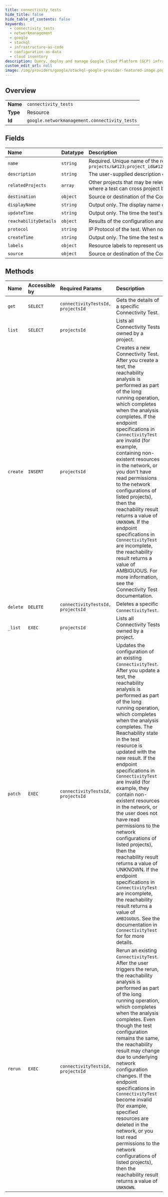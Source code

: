 ```yaml
---
title: connectivity_tests
hide_title: false
hide_table_of_contents: false
keywords:
  - connectivity_tests
  - networkmanagement
  - google    
  - stackql
  - infrastructure-as-code
  - configuration-as-data
  - cloud inventory
description: Query, deploy and manage Google Cloud Platform (GCP) infrastructure and resources using SQL
custom_edit_url: null
image: /img/providers/google/stackql-google-provider-featured-image.png
---
```

  
    

## Overview
<table><tbody>
<tr><td><b>Name</b></td><td><code>connectivity_tests</code></td></tr>
<tr><td><b>Type</b></td><td>Resource</td></tr>
<tr><td><b>Id</b></td><td><code>google.networkmanagement.connectivity_tests</code></td></tr>
</tbody></table>

## Fields
| Name | Datatype | Description |
|:-----|:---------|:------------|
| `name` | `string` | Required. Unique name of the resource using the form: `projects/&#123;project_id&#125;/locations/global/connectivityTests/&#123;test_id&#125;` |
| `description` | `string` | The user-supplied description of the Connectivity Test. Maximum of 512 characters. |
| `relatedProjects` | `array` | Other projects that may be relevant for reachability analysis. This is applicable to scenarios where a test can cross project boundaries. |
| `destination` | `object` | Source or destination of the Connectivity Test. |
| `displayName` | `string` | Output only. The display name of a Connectivity Test. |
| `updateTime` | `string` | Output only. The time the test's configuration was updated. |
| `reachabilityDetails` | `object` | Results of the configuration analysis from the last run of the test. |
| `protocol` | `string` | IP Protocol of the test. When not provided, "TCP" is assumed. |
| `createTime` | `string` | Output only. The time the test was created. |
| `labels` | `object` | Resource labels to represent user-provided metadata. |
| `source` | `object` | Source or destination of the Connectivity Test. |
## Methods
| Name | Accessible by | Required Params | Description |
|:-----|:--------------|:----------------|:------------|
| `get` | `SELECT` | `connectivityTestsId, projectsId` | Gets the details of a specific Connectivity Test. |
| `list` | `SELECT` | `projectsId` | Lists all Connectivity Tests owned by a project. |
| `create` | `INSERT` | `projectsId` | Creates a new Connectivity Test. After you create a test, the reachability analysis is performed as part of the long running operation, which completes when the analysis completes. If the endpoint specifications in `ConnectivityTest` are invalid (for example, containing non-existent resources in the network, or you don't have read permissions to the network configurations of listed projects), then the reachability result returns a value of `UNKNOWN`. If the endpoint specifications in `ConnectivityTest` are incomplete, the reachability result returns a value of AMBIGUOUS. For more information, see the Connectivity Test documentation. |
| `delete` | `DELETE` | `connectivityTestsId, projectsId` | Deletes a specific `ConnectivityTest`. |
| `_list` | `EXEC` | `projectsId` | Lists all Connectivity Tests owned by a project. |
| `patch` | `EXEC` | `connectivityTestsId, projectsId` | Updates the configuration of an existing `ConnectivityTest`. After you update a test, the reachability analysis is performed as part of the long running operation, which completes when the analysis completes. The Reachability state in the test resource is updated with the new result. If the endpoint specifications in `ConnectivityTest` are invalid (for example, they contain non-existent resources in the network, or the user does not have read permissions to the network configurations of listed projects), then the reachability result returns a value of UNKNOWN. If the endpoint specifications in `ConnectivityTest` are incomplete, the reachability result returns a value of `AMBIGUOUS`. See the documentation in `ConnectivityTest` for for more details. |
| `rerun` | `EXEC` | `connectivityTestsId, projectsId` | Rerun an existing `ConnectivityTest`. After the user triggers the rerun, the reachability analysis is performed as part of the long running operation, which completes when the analysis completes. Even though the test configuration remains the same, the reachability result may change due to underlying network configuration changes. If the endpoint specifications in `ConnectivityTest` become invalid (for example, specified resources are deleted in the network, or you lost read permissions to the network configurations of listed projects), then the reachability result returns a value of `UNKNOWN`. |
